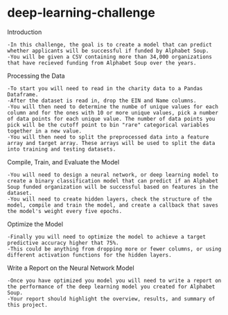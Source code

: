# deep-learning-challenge

Introduction 

    -In this challenge, the goal is to create a model that can predict whether applicants will be successful if funded by Alphabet Soup.
    -You will be given a CSV containing more than 34,000 organizations that have recieved funding from Alphabet Soup over the years.

Processing the Data

    -To start you will need to read in the charity data to a Pandas Dataframe.
    -After the dataset is read in, drop the EIN and Name columns.
    -You will then need to determine the numbe of unique values for each column and for the ones with 10 or more unique values, pick a number of data points for each unique value. The number of data points you pick will be the cutoff point to bin "rare" categorical variables together in a new value.
    -You will then need to split the preprocessed data into a feature array and target array. These arrays will be used to split the data into training and testing datasets.

Compile, Train, and Evaluate the Model

    -You will need to design a neural network, or deep learning model to create a binary classification model that can predict if an Alphabet Soup funded organization will be successful based on features in the dataset.
    -You will need to create hidden layers, check the structure of the model, compile and train the model, and create a callback that saves the model's weight every five epochs.

Optimize the Model

    -Finally you will need to optimize the model to achieve a target predictive accuracy higher that 75%.
    -This could be anything from dropping more or fewer columns, or using different activation functions for the hidden layers.

Write a Report on the Neural Network Model

    -Once you have optimized you model you will need to write a report on the performance of the deep learning model you created for Alphabet Soup.
    -Your report should highlight the overview, results, and summary of this project.
